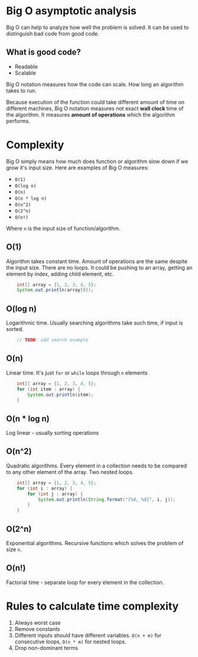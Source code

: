 # Big O asymptotic analysis
Big O can help to analyze how well the problem is solved.
It can be used to distinguish bad code from good code. 

## What is good code?
* Readable
* Scalable

Big O notation measures how the code can scale. How long an algorithm takes to run.

Because execution of the function could take different amount of time on different machines, Big O notation measures not exact **wall clock** time of the algorithm. 
It measures **amount of operations** which the algorithm performs.

# Complexity
Big O simply means how much does function or algorithm slow down if we grow it's input size. 
Here are examples of Big O measures:
* `O(1)`
* `O(log n)`
* `O(n)`
* `O(n * log n)`
* `O(n^2)`
* `O(2^n)`
* `O(n!)`

Where `n` is the input size of function/algorithm.

## O(1)
Algorithm takes constant time. Amount of operations are the same despite the input size. There are no loops.
It could be pushing to an array, getting an element by index, adding child element, etc.
```java
    int[] array = {1, 2, 3, 4, 5};
    System.out.println(array[0]);
```
## O(log n)
Logarithmic time. Usually searching algorithms take such time, if input is sorted.
```java
    // TODO: add search example
```

## O(n)
Linear time. It's just `for` or `while` loops through `n` elements
```java
    int[] array = {1, 2, 3, 4, 5};
    for (int item : array) {
        System.out.println(item);
    }
```
## O(n * log n)
Log linear - usually sorting operations

## O(n^2)
Quadratic algorithms. Every element in a collection needs to be compared to any other element of the array. Two nested loops.
```java
    int[] array = {1, 2, 3, 4, 5};
    for (int i : array) {
        for (int j : array) {
            System.out.println(String.format("[%d, %d]", i, j));
        }
    }
```
## O(2^n)
Exponential algorithms. Recursive functions which solves the problem of size `n`.

## O(n!)
Factorial time - separate loop for every element in the collection.

# Rules to calculate time complexity
1. Always worst case
2. Remove constants
3. Different inputs should have different variables. `O(n + m)` for consecutive loops, `O(n * m)` for nested loops.
4. Drop non-dominant terms
